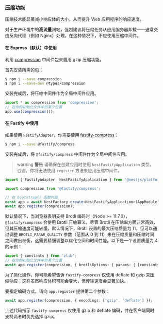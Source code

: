 ### 压缩功能

压缩技术能显著减小响应体的大小，从而提升 Web 应用程序的响应速度。

对于生产环境中的**高流量**网站，强烈建议将压缩任务从应用服务器卸载——通常交由反向代理（例如 Nginx）处理。在这种情况下，不应使用压缩中间件。

#### 在 Express（默认）中使用

利用 [compression](https://github.com/expressjs/compression) 中间件包来启用 gzip 压缩功能。

首先安装所需的包：

```bash
$ npm i --save compression
$ npm i --save-dev @types/compression
```

安装完成后，将压缩中间件作为全局中间件应用。

```typescript
import * as compression from 'compression';
// 在你的初始化文件中的某个位置
app.use(compression());
```

#### 在 Fastify 中使用

如果使用 `FastifyAdapter`，你需要使用 [fastify-compress](https://github.com/fastify/fastify-compress)：

```bash
$ npm i --save @fastify/compress
```

安装完成后，将 `@fastify/compress` 中间件作为全局中间件应用。

> warning **警告** 请确保在创建应用时使用 `NestFastifyApplication` 类型。否则，你将无法使用 `register` 方法来应用压缩中间件。

```typescript
import { FastifyAdapter, NestFastifyApplication } from '@nestjs/platform-fastify';

import compression from '@fastify/compress';

// 在 bootstrap() 函数内部
const app = await NestFactory.create<NestFastifyApplication>(AppModule, new FastifyAdapter());
await app.register(compression);
```

默认情况下，当浏览器表明支持 Brotli 编码时（Node >= 11.7.0），`@fastify/compress` 会使用 Brotli 压缩算法。尽管 Brotli 在压缩率方面非常高效，但其压缩速度可能较慢。默认情况下，Brotli 设置的最大压缩质量为 11，但可以通过调整 `BROTLI_PARAM_QUALITY` 参数（范围从 0 到 11）来在压缩质量和压缩时间之间做出权衡，这需要精细调整以优化空间和时间性能。以下是一个设置质量为 4 的示例：

```typescript
import { constants } from 'zlib';
// 在你的初始化文件中的某个位置
await app.register(compression, { brotliOptions: { params: { [constants.BROTLI_PARAM_QUALITY]: 4 } } });
```

为了简化操作，你可能希望告诉 `fastify-compress` 仅使用 deflate 和 gzip 来压缩响应；这样虽然响应体积可能会变大，但传输速度会显著加快。

要指定编码方式，请向 `app.register` 提供第二个参数：

```typescript
await app.register(compression, { encodings: ['gzip', 'deflate'] });
```

上述代码指示 `fastify-compress` 仅使用 gzip 和 deflate 编码，并在客户端同时支持两者时优先选择 gzip。
